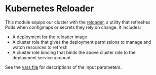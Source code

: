 # Kubernetes Reloader

This module equips our cluster with the [reloader](https://github.com/stakater/Reloader), a utility that refreshes Pods when configmaps or secrets they rely on change. It includes:
- A deployment for the reloader image
- A cluster role that gives the deployment permissions to manage and watch resources to refresh
- A cluster role binding that binds the above cluster role to the deployment service account

See the [vars file](./vars.tf) for descriptions of the input parameters.
